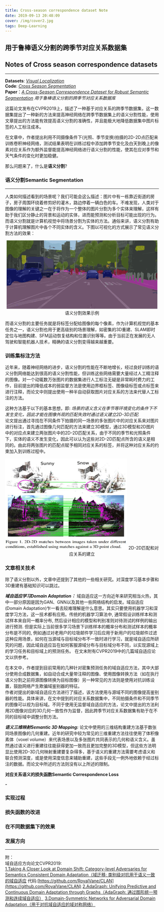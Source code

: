 ```yaml
---
title: Cross-season correspondence dataset Note
date: 2019-09-13 20:48:09
cover: /img/cover2.jpg
tags: Deep-Learning
---
```

## 用于鲁棒语义分割的跨季节对应关系数据集  
## Notes of Cross season correspondence datasets  

---
**Datasets**: *[Visual Localization](https://www.visuallocalization.net/)*  
**Code**: *[Cross Season Segmentation](https://github.com/maunzzz/cross-season-segmentation)*  
**Paper**：*[A Cross-Season Correspondence Dataset for Robust Semantic Segmentation](https://arxiv.org/abs/1903.06916) 用于鲁棒语义分割的跨季节对应关系数据库*  

这篇论文发布在CVPR2019上，描述了一种基于对应关系的跨季节数据集，这一数据集提出了一种新的方法来提高神经网络在跨季节数据集上的语义分割性能，使用文章提出的方法能有效提高语义分割的准确性，并且能极大地降低数据集中图片标签的人工标注成本。  

在文章中，作者提出利用不同摄像条件下(光照、季节变换)拍摄的2D-2D点匹配来训练卷积神经网络，测试结果表明在训练过程中添加跨季节变化及白天到晚上的像素对应关系作为额外监督能提高神经网络进行语义分割的性能，使其在应对季节和天气条件的变化时更加稳健。

那么问题来了，什么是**语义分割**?  
### **语义分割Semantic Segmentation**  
---
人类如何描述看到的场景呢？我们可能会这么描述：图片中有一栋靠近街道的房子，房子周围环绕着修剪好的灌木，路边停着一辆白色的车。不难发现，人类对于图像的理解的关键之一在于将作为一个整体的图片分割为多个实体来理解，这样有助于我们区分静止的背景和运动的实体，进而能预测和分析目标可能出现的行为。而语义分割就是计算机视觉中将场景分割为实体的方法。通俗来讲，语义分割有助于计算机理解图片中各个不同实体的含义。下图以可视化的方式展示了常见语义分割方法的效果：  

<div align=center>
<img src="./Cross-season-correspondence-dataset-Note/sem_seg_eg1.gif")>  
语义分割效果示例
</div>

而语义分割的主要任务就是将标签分配给图像的每个像素，作为计算机视觉的基本任务之一，语义分割也用于更高级别的场景理解，如密集的3D重建、SLAM即时定位与地图构建、SFM运动恢复结构和位置识别等等。由于当前正在发展的无人驾驶和智能机器人技术，精确的语义分割变得越来越重要。

### **训练集标注方法**
近年来，随着神经网络的进步，语义分割的性能在不断地增长，经过良好训练的语义分割网络能达到很高的语义分割性能，但训练这些网络需要大量经过人工精注释的图像。对一个动辄数万张图片的数据集进行人工标注无疑是非常耗时费力的工作，目前提出的降低成本的弱监督方法是使用边界框标签、图像级标签或点标签来进行注释，而论文中则提出使用一种半自动获取图片对应关系的方法来代替人工标注的方法。  

这种方法基于以下的基本思想，即: *场景的语义含义在季节等环境变化的条件下不发生变化，因此才能在图像外观的匹配失效时通过语义建立2D-3D匹配.*  
论文提出通过寻找在不同条件下拍摄的同一场景的多张图片中的对应关系来对图片进行标注，首先通过图像几何匹配的方法来建立3D模型，通过3D模型和2D图片中的对应点来建立两张图片中的2D-2D匹配关系，由于不同的季节和光照条件下，实体的语义不发生变化，因此可以认为这些对2D-2D匹配点所含的语义是相同的。由此将两张图片的匹配点赋予相同对应关系的标签，并将这种对应关系的约束加入到训练过程中。 
<div align=center> <img src="./Cross-season-correspondence-dataset-Note/correspondence_eg1.jpg" width="400" height="297" >  
2D-2D匹配和对应关系的建立</div>

### **文章相关技术**  
除了语义分割以外，文章中还提到了其他的一些相关研究。对深度学习基本步骤和3D重建有基础知识可以跳过。    

***域自适应学习Domain Adaptation：*** 域自适应这一方向近年来研究相当火热，其中一部分原因是因为GAN、GNN以及其他一些网络结构的启发。域自适应(Domain Adaptation)乍一看去较难理解是什么意思。其实只要使用机器学习和深度学习方法，这一技术都有应用。传统的机器学习算法中, 通常假设训练样本和测试样本来自同一概率分布, 然后设计相应的模型和判别准则对待测试的样例的输出进行预测. 但是实际上当前很多学习场景下训练样本的概率分布和测试样本的概率分布是不同的, 例如通过对老用户的垃圾邮件学习后应用于新用户的垃圾邮件过滤这种应用场景，如何在当源域与目标域分布不一致时进行学习，就是域自适应所研究的问题，因此域自适应旨在如何客服源域分布与目标域分布不同，以实现源域上的学习任务和目标域上的预测任务。
在文末附有CVPR2019中的几篇域自适应论文以供参考。  

在本文中，作者提到目前常用的几种针对密集预测任务的域自适应方法，其中大部分使用合成数据集，如自动合成大量带注释的图像、使用图像转换方法（如在执行语义分割之前将源图像转换为目标图像）另一种常见的方法则是使用对抗训练设置，鼓励网络产生欺骗域鉴别器的特征。  
作者对提出的新域自适应方法进行了描述，该方法使用与源域不同的图像提高鉴别器的性能。具体来讲，在文中提到的对应关系数据集中，不同拍摄条件和不同季节的图像可以视为目标域。不同于使用无监督域自适应的方法，论文中提出的方法利用2D图像对应的3D几何一致性作为监督，因此跨季节对应关系数据集有助于在不同的目标域中调整分割方法。

***语义三维映射Semantic 3D Mapping:*** 论文中使用的三维结构重建方法基于数张同场景图像的几何重建。近年的研究中较为常见的三维重建方法往往使用了体积像素体（voxel volume）来代表场景以及多张图片共同表示的几何和语义含义。虽然通过语义进行重建往往能获得更加一致而且更加完整的3D模型，但这些方法明显比使用2D-3D几何映射重建要复杂得多，基于语义的重建方法需要考虑语义和联合预测深度，或是使用深度信息来辅助重建，这些手段无一例外地依赖于经过标注的数据。而论文中所述的方法则没有以上所述的限制。  

**对应关系语义的损失函数Semantic Correspondence Loss**  


***-***
### **实现过程**  
### **损失函数的改进**  
### **在不同数据集下的效果**  
### **发展方向**

---  
附：  
域自适应方向论文CVPR2019:  
[1.Taking A Closer Look at Domain Shift: Category-level Adversaries for Semantics Consistent Domain Adaptation（域迁移: 类别级对抗用于语义一致的域自适应](https://arxiv.org/abs/1809.09478)  代码:[https://github.com/RoyalVane/CLAN](https://github.com/RoyalVane/CLAN)
[2.AdaGraph: Unifying Predictive and Continuous Domain Adaptation through Graphs（AdaGraph: 通过图形统一预测和连续域自适应）](https://arxiv.org/abs/1903.07062)
[3.Domain-Symmetric Networks for Adversarial Domain Adaptation（用于对抗域自适应的域对称网络）](https://arxiv.org/abs/1904.04663)